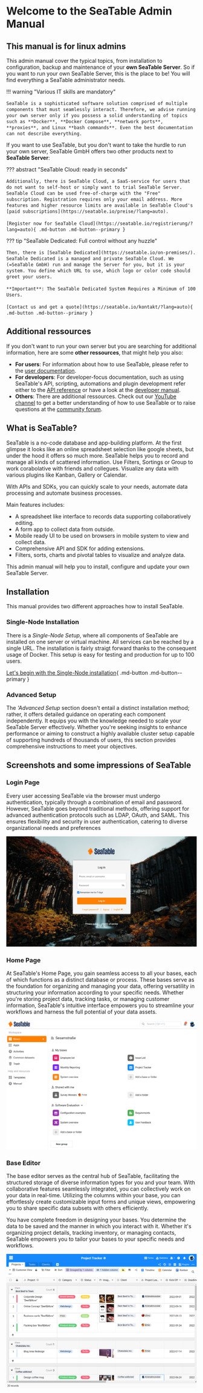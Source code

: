 # Welcome to the SeaTable Admin Manual

## This manual is for linux admins

This admin manual cover the typical topics, from installation to configuration, backup and maintenance of your **own SeaTable Server**. So if you want to run your own SeaTable Server, this is the place to be! You will find everything a SeaTable administrator needs.

!!! warning "Various IT skills are mandatory"

    SeaTable is a sophisticated software solution comprised of multiple components that must seamlessly interact. Therefore, we advise running your own server only if you possess a solid understanding of topics such as **Docker**, **Docker Compose**, **network ports**, **proxies**, and Linux **bash commands**. Even the best documentation can not describe everything.

If you want to use SeaTable, but you don't want to take the hurdle to run your own server, SeaTable GmbH offers two other products next to **SeaTable Server**:

??? abstract "SeaTable Cloud: ready in seconds"

    Additionally, there is SeaTable Cloud, a SaaS-service for users that do not want to self-host or simply want to trial SeaTable Server. SeaTable Cloud can be used free-of-charge with the "Free" subscription. Registration requires only your email address. More features and higher resource limits are available in SeaTable Cloud's [paid subscriptions](https://seatable.io/preise/?lang=auto).

    [Register now for SeaTable Cloud](https://seatable.io/registrierung/?lang=auto){ .md-button .md-button--primary }

??? tip "SeaTable Dedicated: Full control without any huzzle"

    Then, there is [SeaTable Dedicated](https://seatable.io/on-premises/). SeaTable Dedicated is a managed and private SeaTable Cloud. We (=SeaTable GmbH) run and manage the Server for you, but it is your system. You define which URL to use, which logo or color code should greet your users.

    **Important**: The SeaTable Dedicated System Requires a Minimum of 100 Users.

    [Contact us and get a quote](https://seatable.io/kontakt/?lang=auto){ .md-button .md-button--primary }

## Additional ressources

If you don't want to run your own server but you are searching for additional information, here are some **other ressources**, that might help you also:

- **For users**: For information about how to use SeaTable, please refer to the [user documentation](https://docs.seatable.io/).
- **For developers**: For developer-focus documentation, such as using SeaTable's API, scripting, automations and plugin development refer either to the [API reference](https://api.setable.io) or have a look at the [developer manual](https://developers.seatable.io).
- **Others**: There are additional ressources. Check out our [YouTube channel](https://www.youtube.com/seatable) to get a better understanding of how to use SeaTable or to raise questions at the [community forum](https://forum.seatable.io).

## What is SeaTable?

SeaTable is a no-code database and app-building platform. At the first glimpse it looks like an online spreadsheet selection like google sheets, but under the hood it offers so much more. SeaTable helps you to record and manage all kinds of scattered information. Use Filters, Sortings or Group to work corabolative with friends and collegues. Visualize any data with various plugins like Kanban, Gallery or Calendar.

With APIs and SDKs, you can quickly scale to your needs, automate data processing and automate business processes.

Main features includes:

- A spreadsheet like interface to records data supporting collaboratively editing.
- A form app to collect data from outside.
- Mobile ready UI to be used on browsers in mobile system to view and collect data.
- Comprehensive API and SDK for adding extensions.
- Filters, sorts, charts and pivotal tables to visualize and analyze data.

This admin manual will help you to install, configure and update your own SeaTable Server.

## Installation

This manual provides two different approaches how to install SeaTable.

### Single-Node Installation

There is a _Single-Node Setup_, where all components of SeaTable are installed on one server or virtual machine. All services can be reached by a single URL. The installation is fairly straigt forward thanks to the consequent usage of Docker. This setup is easy for testing and production for up to 100 users.

[Let's begin with the Single-Node installation](/installation-rework/basic-setup/){ .md-button .md-button--primary }

### Advanced Setup

The _'Advanced Setup_ section doesn't entail a distinct installation method; rather, it offers detailed guidance on operating each component independently. It equips you with the knowledge needed to scale your SeaTable Server effectively. Whether you're seeking insights to enhance performance or aiming to construct a highly available cluster setup capable of supporting hundreds of thousands of users, this section provides comprehensive instructions to meet your objectives.

## Screenshots and some impressions of SeaTable

### Login Page

Every user accessing SeaTable via the browser must undergo authentication, typically through a combination of email and password. However, SeaTable goes beyond traditional methods, offering support for advanced authentication protocols such as LDAP, OAuth, and SAML. This ensures flexibility and security in user authentication, catering to diverse organizational needs and preferences

![SeaTable Login Page](./images/screenshot_seatable_login.png)

### Home Page

At SeaTable's Home Page, you gain seamless access to all your bases, each of which functions as a distinct database or process. These bases serve as the foundation for organizing and managing your data, offering versatility in structuring your information according to your specific needs. Whether you're storing project data, tracking tasks, or managing customer information, SeaTable's intuitive interface empowers you to streamline your workflows and harness the full potential of your data assets.

![SeaTable Login Page](./images/screenshot_seatable_home_page.png)

### Base Editor

The base editor serves as the central hub of SeaTable, facilitating the structured storage of diverse information types for you and your team. With collaborative features seamlessly integrated, you can collectively work on your data in real-time. Utilizing the columns within your base, you can effortlessly create customizable input forms and unique views, empowering you to share specific data subsets with others efficiently.

You have complete freedom in designing your bases. You determine the data to be saved and the manner in which you interact with it. Whether it's organizing project details, tracking inventory, or managing contacts, SeaTable empowers you to tailor your bases to your specific needs and workflows.

![SeaTable Base Editor](./images/screenshot_seatable_base_editor.png)
